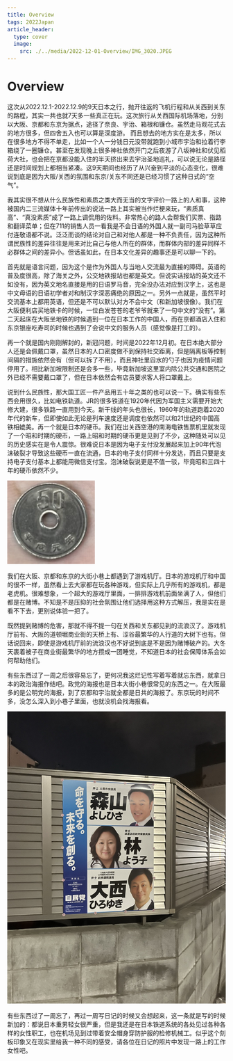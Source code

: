 ```yaml
---
title: Overview
tags: 2022Japan
article_header:
  type: cover
  image:
    src: ./../media/2022-12-01-Overview/IMG_3020.JPEG
---
```


# Overview

这次从2022.12.1-2022.12.9的9天日本之行，抛开往返的飞机行程和从关西到关东的路程，其实一共也就7天多一些真正在玩。这次旅行从关西国际机场落地，分别以大阪、京都和东京为据点，途径了奈良、宇治、箱根和镰仓。虽然走马观花式去的地方很多，但四舍五入也可以算是深度游。 而且想去的地方实在是太多，所以在很多地方不得不单走，比如一个人一分钱日元没带就跑到小城市宇治和拉着行李箱绕了一圈镰仓。甚至在发现晚上很多神社依然开门之后夜游了八坂神社和伏见稻荷大社，也会把在京都没能入住的半天挤出来去宇治圣地巡礼，可以说无论是路径还是时间规划上都相当紧凑。这9天期间也经历了从兴奋到平淡的心态变化，很难说到底是因为大阪/关西的氛围和东京/关东不同还是已经习惯了这种日式的“空气”。

<!--more-->

我其实很不想从什么民族性和素质之类大而无当的文字评价一路上的人和事，这种被国内二三流媒体十年前传出的说法一路上其实被当作烂梗来玩，“素质真高”、“真没素质”成了一路上调侃用的佐料。非常热心的路人会帮我们买票、指路和翻译菜单；但在711的销售人员一看我是不会日语的外国人就一副司马脸草草应付连敬语都不说。泛泛而谈的结论对自己和对他人都是一种不负责任，因为这种所谓民族性的差异往往是用来对比自己与他人所在的群体，而群体内部的差异同样不必群体之间的差异小。但话虽如此，在日本文化差异的趣事还是可以聊一下的。

首先就是语言问题，因为这个是作为外国人与当地人交流最为直接的障碍。英语的普及度很高，除了海关之外，公交地铁报站也都是英文。但说实话报站的英文还不如没有，因为英文地名直接是用的日语罗马音，完全没办法对应到汉字上，这也是中文母语的日语初学者对和制汉字深恶痛绝的原因之一。另外一点就是，虽然平时交流基本上都用英语，但还是不可以默认对方不会中文（和新加坡很像）。我们在大阪便利店买地铁卡的时候，一位白发苍苍的老爷爷就来了一句中文的“没有”。第二天起床在大阪坐地铁的时候遇到一位在日本工作的中国人，而在京都酒店入住和东京银座吃寿司的时候也遇到了会说中文的服务人员（感觉像是打工的）。

再一个就是国内刚刚解封的，新冠问题，时间是2022年12月初。在日本绝大部分人还是会佩戴口罩，虽然日本的人口密度做不到保持社交距离，但是隔离板等控制间隔的措施依然会有（但可以拆了不用），而且神社里舀水的勺子也因为疫情问题停用了。相比新加坡限制还是会多一些，毕竟新加坡这里室内除公共交通和医院之外已经不需要戴口罩了，但在日本依然会有店员要求客人将口罩戴上。

说到什么民族性，那大国工匠一件产品用五十年之类的也可以说一下。确实有些东西会用很久，比如电铁轨道。JR的很多铁道在1920年代因为军国主义需要开始大修大建，很多铁路一直用到今天。新干线的年头也很长，1960年的轨道跑着2020年代的新车，但即使如此无论是列车速度还是调度也依然可以和21世纪的中国高铁相媲美。再一个就是日本的硬币。我们在出关西空港的南海电铁售票机里就发现了一个昭和时期的硬币，一路上昭和时期的硬币更是见到了不少，这种随处可以见的历史感实在是令人震惊。很难说日本是因为电子支付没发展起来加上90年代泡沫破裂才导致这些硬币一直在流通，日本的电子支付同样十分发达，而且只要是支持电子支付基本上都能用微信支付宝。泡沫破裂说更是不值一驳，毕竟昭和三四十年的硬币依然不少。

![IMG_3047](./../media/2022-12-01-Overview/IMG_3047.JPEG)

我们在大阪、京都和东京的大街小巷上都遇到了游戏机厅。日本的游戏机厅和中国的很不一样，虽然看上去大家都在玩各种游戏，但实际上几乎所有的游戏机，都是老虎机。很难想象，一个超大的游戏厅里面，一排排游戏机前面坐满了人，但他们都是在赌博。不知是不是压抑的社会氛围让他们选择用这种方式解压，我是实在是看不下去，更别说体验一把了。

既然提到赌博的危害，那就不得不提一句在关西和关东都见到的流浪汉了。游戏机厅前有、大阪的道顿堀商业街的天桥上有、涩谷最繁华的人行道的大树下也有。但话说回来，即使是游戏机厅前的流浪汉也不好说到底是不是因为赌博破产的。大冬天裹着被子在商业街最繁华的地方攒成一团睡觉，不知道日本的社会保障体系会如何帮助他们。

有些东西过了一周之后很容易忘了，更何况我这烂记性写着写着就忘东西，就拿日本的政治海报作结吧。政党的海报也是日本大街小巷很常见的东西之一。在大阪最多的是公明党的海报，到了京都和宇治就全都是日共的海报了。东京玩的时间不多，没怎么深入到小巷子里面，也就没机会找海报看。

![IMG_3044](./../media/2022-12-01-Overview/IMG_3044.JPEG)

有些东西过了一周忘了，再过一周写日记的时候又会想起来，这一条就是写的时候新加的：都说日本重男轻女很严重，但是我还是在日本铁道系统的各处见过各种各样的女性职工，也在机场见到过带着安全帽身穿防护服的检修机械工。似乎这个刻板印象又在现实里给我一种不同的感受，请各位在日记的照片中发现一路上的工作女性吧。
